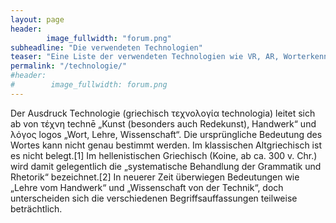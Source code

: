 ```yaml
---
layout: page
header:
        image_fullwidth: "forum.png"
subheadline: "Die verwendeten Technologien"
teaser: "Eine Liste der verwendeten Technologien wie VR, AR, Worterkennung, etc."
permalink: "/technologie/"
#header:
#        image_fullwidth: forum.png
---
```

Der Ausdruck Technologie (griechisch τεχνολογία technologia) leitet sich ab von τέχνη technē „Kunst (besonders auch Redekunst), Handwerk“ und λόγος logos „Wort, Lehre, Wissenschaft“. Die ursprüngliche Bedeutung des Wortes kann nicht genau bestimmt werden. Im klassischen Altgriechisch ist es nicht belegt.[1] Im hellenistischen Griechisch (Koine, ab ca. 300 v. Chr.) wird damit gelegentlich die „systematische Behandlung der Grammatik und Rhetorik“ bezeichnet.[2] In neuerer Zeit überwiegen Bedeutungen wie „Lehre vom Handwerk“ und „Wissenschaft von der Technik“, doch unterscheiden sich die verschiedenen Begriffsauffassungen teilweise beträchtlich.

